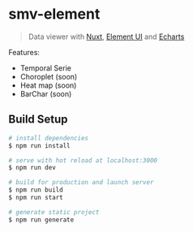 # smv-element

> Data viewer with [Nuxt](https://nuxtjs.org/), [Element UI](https://element.eleme.io) and [Echarts](https://echarts.apache.org/en/index.html)

Features:
 - Temporal Serie
 - Choroplet (soon)
 - Heat map (soon)
 - BarChar (soon)

## Build Setup

``` bash
# install dependencies
$ npm run install

# serve with hot reload at localhost:3000
$ npm run dev

# build for production and launch server
$ npm run build
$ npm run start

# generate static project
$ npm run generate
```